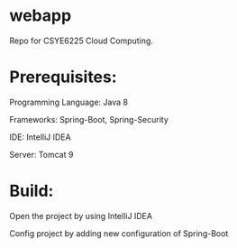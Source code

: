 # webapp
Repo for CSYE6225 Cloud Computing.

# Prerequisites:

Programming Language: Java 8

Frameworks: Spring-Boot, Spring-Security

IDE: IntelliJ IDEA

Server: Tomcat 9


# Build:

Open the project by using IntelliJ IDEA

Config project by adding new configuration of Spring-Boot 


